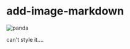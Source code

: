 # add-image-markdown

<img src="http://www.ybyx.net/UpPhotoFiles/%BE%C6%B6%BC%C0%CF%B2%C5%D1%A7/2011-06/20110629084048.jpg" alt="panda">

can't style it....
